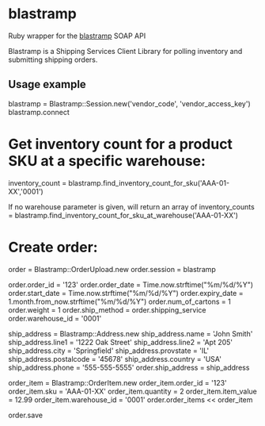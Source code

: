 blastramp
=========

Ruby wrapper for the [blastramp](http://blastramp.com) SOAP API 

Blastramp is a Shipping Services Client Library for polling inventory and submitting shipping orders.

Usage example
-------------

blastramp = Blastramp::Session.new('vendor_code', 'vendor_access_key')
blastramp.connect

# Get inventory count for a product SKU at a specific warehouse:
inventory_count = blastramp.find_inventory_count_for_sku('AAA-01-XX','0001')

If no warehouse parameter is given, will return an array of 
inventory_counts = blastramp.find_inventory_count_for_sku_at_warehouse('AAA-01-XX')

# Create order:
order = Blastramp::OrderUpload.new
order.session = blastramp

order.order_id = '123'
order.order_date = Time.now.strftime("%m/%d/%Y")
order.start_date = Time.now.strftime("%m/%d/%Y")
order.expiry_date = 1.month.from_now.strftime("%m/%d/%Y")
order.num_of_cartons = 1
order.weight = 1
order.ship_method = order.shipping_service
order.warehouse_id = '0001'

ship_address = Blastramp::Address.new
ship_address.name = 'John Smith'
ship_address.line1 = '1222 Oak Street'
ship_address.line2 = 'Apt 205'
ship_address.city = 'Springfield'
ship_address.provstate = 'IL'
ship_address.postalcode = '45678'
ship_address.country = 'USA'
ship_address.phone = '555-555-5555'
order.ship_address = ship_address

order_item = Blastramp::OrderItem.new
order_item.order_id = '123'
order_item.sku = 'AAA-01-XX'
order_item.quantity = 2
order_item.item_value = 12.99
order_item.warehouse_id = '0001'
order.order_items << order_item

order.save
